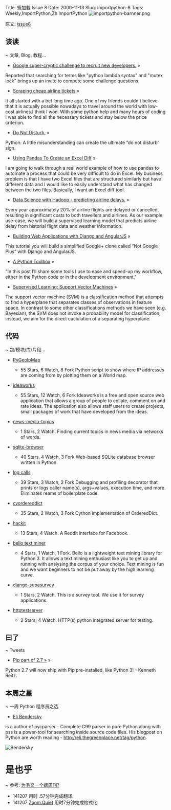 
Title: 蠎加载 Issue 8
Date: 2000-11-13
Slug: importpython-8
Tags: Weekly,ImportPython,Zh 
ImportPython
![importpython-barnner.png](http://zoomq.qiniudn.com/ZQCollection/snap/importpython-barnner.png?imageView2/2/h/80)


原文: [issue8](http://importpython.com/static/files/issue8.html)



## 该读
~ 文章, Blog, 教程...

- [Google super-cryptic challenge to recruit new developers.](http://www.businessinsider.in/Google-Is-Using-A-Super-Cryptic-Method-To-Recruit-New-Developers/articleshow/45129652.cms) »

Reported that searching for terms like "python lambda syntax" and "mutex lock" brings up an invite to compete some challenge questions.


- [Scraping cheap airline tickets](http://blog.redturtle.it/2014/11/12/scrapy/) »

It all started with a bet long time ago. One of my friends couldn't believe that it is actually possible nowadays to travel around the world with low-cost airlines.I think I won. With some python help and many hours of coding I was able to find all the necessary tickets and stay below the price criterion.

- [Do Not Disturb.](http://blog.rht.com/humor-disturb-python/) »

Python: A little misunderstanding can create the ultimate “do not disturb” sign.

- [Using Pandas To Create an Excel Diff](http://pbpython.com/excel-diff-pandas.html) »

I am going to walk through a real world example of how to use pandas to automate a process that could be very difficult to do in Excel. My business problem is that I have two Excel files that are structured similarly but have different data and I would like to easily understand what has changed between the two files. Basically, I want an Excel diff tool.

- [Data Science with Hadoop - predicting airline delays.](http://nbviewer.ipython.org/github/ofermend/IPython-notebooks/blob/master/blog-part-1.ipynb) »

Every year approximately 20% of airline flights are delayed or cancelled, resulting in significant costs to both travellers and airlines. As our example use-case, we will build a supervised learning model that predicts airline delay from historial flight data and weather information.

- [Building Web Applications with Django and AngularJS](https://thinkster.io/brewer/angular-django-tutorial/)  »

This tutorial you will build a simplified Google+ clone called “Not Google Plus” with Django and AngularJS.

- [A Python Toolbox](http://blog.bfontaine.net/2014/11/11/a-python-toolbox/) »

"In this post I’ll share some tools I use to ease and speed-up my workflow, either in the Python code or in the development environment."

- [Supervised Learning: Support Vector Machines](http://nbviewer.ipython.org/github/fonnesbeck/Bios366/blob/master/notebooks/Section6_4-Support-Vector-Machines.ipynb)  »

The support vector machine (SVM) is a classification method that attempts to find a hyperplane that separates classes of observations in feature space. In contrast to some other classifications methods we have seen (e.g. Bayesian), the SVM does not invoke a probability model for classification; instead, we aim for the direct caclulation of a separating hyperplane. 

## 代码
~ 包/模块/库/片段...

- [PyGeoIpMap](https://github.com/pierrrrrrre/PyGeoIpMap)
    - 55 Stars, 6 Watch, 8 Fork
Python script to show where IP addresses are coming from by plotting them on a World map.

- [ideaworks](https://github.com/dstl/ideaworks)
    - 55 Stars, 12 Watch, 6 Fork
Ideaworks is a free and open source web application that allows a group of people to collate, comment on and rate ideas. The application also allows staff users to create projects, small packages of work that have developed from the ideas.

- [news-media-topics](https://github.com/alfredolainez/news-media-topics)
    - 1 Stars, 2 Watch.
Finding current topics in news media via networks of words.

- [sqlite-browser](https://github.com/coleifer/sqlite-browser)
    - 40 Stars, 4 Watch, 3 Fork
Web-based SQLite database browser written in Python.

- [log calls](https://github.com/Twangist/log_calls)
    - 39 Stars, 3 Watch, 2 Fork
Debugging and profiling decorator that prints or logs caller name(s), args+values, execution time, and more. Eliminates reams of boilerplate code.

- [cyordereddict](https://github.com/shoyer/cyordereddict)
    - 35 Stars, 2 Watch, 3 Fork
Cython implementation of OrderedDict.

- [hackit](https://github.com/Inconditus/hackit)
    - 13 Stars, 4 Watch.
A Reddit interface for Facebook.

- [bello text miner](https://github.com/aligajani/bello-text-miner)
    - 4 Stars, 1 Watch, 1 Fork.
Bello is a lightweight text mining library for Python 3. It allows a text mining enthusiast like you to get up and running with analysing the corpus of your choice. Text mining is fun and we want beginners to not be put away by the high learning curve.

- [django-supasurvey](https://github.com/invisiblehands/django-supasurvey)
    - 1 Stars, 2 Watch.
This is a survey tool. We use it for survey applications.

- [httptestserver](https://github.com/grupotaric/httptestserver)
    - 2 Stars, 4 Watch.
HTTP(s) python integrated server for testing. 



## 曰了
~ Tweets

- [Pip part of 2.7 »](https://twitter.com/kennethreitz/status/532203660491886593) »

Python 2.7 will now ship with Pip pre-installed, like Python 3! - Kenneth Reitz.

## 本周之星
~ 一周 Python 程序员之选

- [Eli Bendersky](https://github.com/eliben?tab=repositories)

is a author of pycparser - Complete C99 parser in pure Python along with pss is a power-tool for searching inside source code files. His blogpost on Python are worth reading - http://eli.thegreenplace.net/tag/python. 

![Bendersky](https://avatars1.githubusercontent.com/u/1130906?v=3&s=100)

# 是也乎
~ 参考: [为毛又一个蠎周刊?](importpython-why)

- 141207 用时 .57分钟完成翻译.
- 141207 [Zoom.Quiet](http://zoomquiet.io) 用时7分钟完成格式化.
